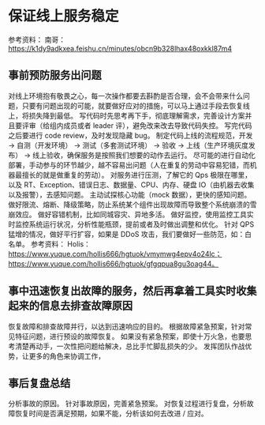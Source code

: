 # 保证线上服务稳定

参考资料：
南哥：
https://k1dy9adkxea.feishu.cn/minutes/obcn9b328lhax48oxkkl87m4

## 事前预防服务出问题

对线上环境抱有敬畏之心，每一次操作都要去斟酌是否合理，会不会带来什么问题，只要有问题出现的可能，就要做好应对的措施，可以马上通过手段去恢复线上，将损失降到最低。
写代码时先思考再下手，彻底理解需求，完善设计方案并且要评审（给组内成员或者 leader 评），避免改来改去导致代码失控。
写完代码之后要进行 code review，及时发现隐藏 bug。
制定代码上线的流程规范，开发 -> 自测（开发环境） -> 测试（多套测试环境） -> 验收 -> 上线（生产环境灰度发布） -> 线上验收，确保服务是按照我们想要的动作去运行。
尽可能的进行自动化部署，手动参与的环节越少，越不容易出问题（人在重复的劳动中容易犯错，而机器最擅长的就是做重复的劳动）。
对服务进行压测，了解它的 Qps 极限在哪里，以及 RT、Exception、错误日志、数据量、CPU、内存、硬盘 IO（由机器去收集以及报警），去感知问题。
主动试探核心功能（mock 数据），更快的感知问题。
做好限流、熔断、降级策略，防止系统某个组件出现故障而导致整个系统崩溃的雪崩效应。
做好容错机制，比如同城容灾、异地多活。
做好监控，使用监控工具实时监控系统运行状况，分析性能瓶颈，提前或者及时做出调整和优化。
针对 QPS 猛增的情况，做好平行扩容，如果是 DDoS 攻击，我们要做好一些防范，如：白名单。
参考资料：
Holis：
https://www.yuque.com/hollis666/hgtuok/vmymwg4epv4o24lc；
https://www.yuque.com/hollis666/hgtuok/gfgqpua8gu3oag44。

## 事中迅速恢复出故障的服务，然后再拿着工具实时收集起来的信息去排查故障原因

恢复故障和排查故障并行，以达到迅速响应的目的。
根据故障紧急预案，针对常见特征问题，进行预设的故障恢复。
如果没有紧急预案，即使十万火急，也要思考清楚再动手，一次性把问题给解决，总比手忙脚乱损失的少。
发挥团队作战优势，让更多的角色来协调工作，

## 事后复盘总结

分析事故的原因。
针对事故原因，完善紧急预案。
对恢复过程进行复盘，分析故障恢复时间是否满足预期，如果不能，分析该如何去改进 / 应对。

